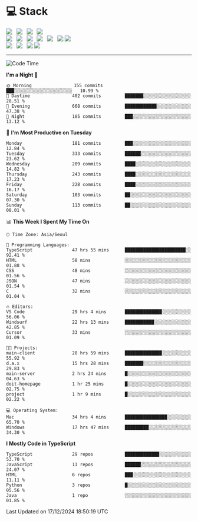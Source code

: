 <h1>💻 Stack</h1>
<div>
 <!-- badge : https://shields.io/ -->
 <!-- icon : https://simpleicons.org/?q=Get -->
 <img src="https://img.shields.io/badge/HTML5-e74c3c?style=flat-square&logo=HTML5&logoColor=white"/> &nbsp 
 <img src="https://img.shields.io/badge/CSS3-0A84FF?style=flat-square&logo=CSS3&logoColor=white"/> &nbsp 
 <img src="https://img.shields.io/badge/JavaScript-FFCD11?style=flat-square&logo=JavaScript&logoColor=white"/> &nbsp 
 <img src="https://img.shields.io/badge/TypeScript-3075C0?style=flat-square&logo=TypeScript&logoColor=white"/>
 <br/>
 <img src="https://img.shields.io/badge/Next-000000?style=flat-square&logo=nextdotjs&logoColor=white"/> &nbsp 
 <img src="https://img.shields.io/badge/React-00BCF6?style=flat-square&logo=React&logoColor=white"/> &nbsp 
 <img src="https://img.shields.io/badge/Redux-764ABC?style=flat-square&logo=Redux&logoColor=white"/> &nbsp
 <img src="https://img.shields.io/badge/Recoil-3578E5?style=flat-square&logo=recoil&logoColor=white"/> &nbsp
 <img src="https://img.shields.io/badge/React-Query-FF4154?style=flat-square&logo=reactquery&logoColor=white"/> &nbsp 
 <img src="https://img.shields.io/badge/styled%2Dcomponents-DB7093?style=flat-square&logo=styled%2Dcomponents&logoColor=white"/>
 <img src="https://img.shields.io/badge/CSS Modules-000000?style=flat-square&logo=CSS Modules&logoColor=white"/> &nbsp 
 <br/>
 <img src="https://img.shields.io/badge/Node-339933?style=flat-square&logo=Node.js&logoColor=white"/> &nbsp 
 <img src="https://img.shields.io/badge/Express-000000?style=flat-square&logo=Express&logoColor=white"/> &nbsp 
 <img src="https://img.shields.io/badge/MongoDB-47A248?style=flat-square&logo=MongoDB&logoColor=white"/>
 <img src="https://img.shields.io/badge/MariaDB-003545?style=flat-square&logo=mariadb&logoColor=white"/>
</div>

<hr>

<!--START_SECTION:waka-->
![Code Time](http://img.shields.io/badge/Code%20Time-1%2C775%20hrs%207%20mins-blue)

**I'm a Night 🦉** 

```text
🌞 Morning                155 commits         ███░░░░░░░░░░░░░░░░░░░░░░   10.99 % 
🌆 Daytime                402 commits         ███████░░░░░░░░░░░░░░░░░░   28.51 % 
🌃 Evening                668 commits         ████████████░░░░░░░░░░░░░   47.38 % 
🌙 Night                  185 commits         ███░░░░░░░░░░░░░░░░░░░░░░   13.12 % 
```
📅 **I'm Most Productive on Tuesday** 

```text
Monday                   181 commits         ███░░░░░░░░░░░░░░░░░░░░░░   12.84 % 
Tuesday                  333 commits         ██████░░░░░░░░░░░░░░░░░░░   23.62 % 
Wednesday                209 commits         ████░░░░░░░░░░░░░░░░░░░░░   14.82 % 
Thursday                 243 commits         ████░░░░░░░░░░░░░░░░░░░░░   17.23 % 
Friday                   228 commits         ████░░░░░░░░░░░░░░░░░░░░░   16.17 % 
Saturday                 103 commits         ██░░░░░░░░░░░░░░░░░░░░░░░   07.30 % 
Sunday                   113 commits         ██░░░░░░░░░░░░░░░░░░░░░░░   08.01 % 
```


📊 **This Week I Spent My Time On** 

```text
🕑︎ Time Zone: Asia/Seoul

💬 Programming Languages: 
TypeScript               47 hrs 55 mins      ███████████████████████░░   92.41 % 
HTML                     58 mins             ░░░░░░░░░░░░░░░░░░░░░░░░░   01.88 % 
CSS                      48 mins             ░░░░░░░░░░░░░░░░░░░░░░░░░   01.56 % 
JSON                     47 mins             ░░░░░░░░░░░░░░░░░░░░░░░░░   01.54 % 
C                        32 mins             ░░░░░░░░░░░░░░░░░░░░░░░░░   01.04 % 

🔥 Editors: 
VS Code                  29 hrs 4 mins       ██████████████░░░░░░░░░░░   56.06 % 
Windsurf                 22 hrs 13 mins      ███████████░░░░░░░░░░░░░░   42.85 % 
Cursor                   33 mins             ░░░░░░░░░░░░░░░░░░░░░░░░░   01.09 % 

🐱‍💻 Projects: 
main-client              28 hrs 59 mins      ██████████████░░░░░░░░░░░   55.92 % 
d.a.x                    15 hrs 28 mins      ███████░░░░░░░░░░░░░░░░░░   29.83 % 
main-server              2 hrs 24 mins       █░░░░░░░░░░░░░░░░░░░░░░░░   04.63 % 
doit-homepage            1 hr 25 mins        █░░░░░░░░░░░░░░░░░░░░░░░░   02.75 % 
project                  1 hr 9 mins         █░░░░░░░░░░░░░░░░░░░░░░░░   02.22 % 

💻 Operating System: 
Mac                      34 hrs 4 mins       ████████████████░░░░░░░░░   65.70 % 
Windows                  17 hrs 47 mins      █████████░░░░░░░░░░░░░░░░   34.30 % 
```

**I Mostly Code in TypeScript** 

```text
TypeScript               29 repos            █████████████░░░░░░░░░░░░   53.70 % 
JavaScript               13 repos            ██████░░░░░░░░░░░░░░░░░░░   24.07 % 
HTML                     6 repos             ███░░░░░░░░░░░░░░░░░░░░░░   11.11 % 
Python                   3 repos             █░░░░░░░░░░░░░░░░░░░░░░░░   05.56 % 
Java                     1 repo              ░░░░░░░░░░░░░░░░░░░░░░░░░   01.85 % 
```




 Last Updated on 17/12/2024 18:50:19 UTC
<!--END_SECTION:waka-->
